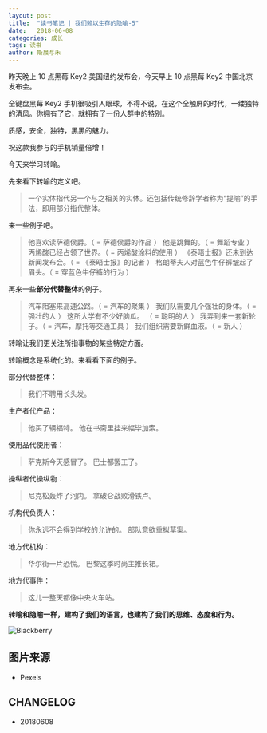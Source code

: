 ```yaml
---
layout: post
title:  "读书笔记 | 我们赖以生存的隐喻-5"
date:   2018-06-08
categories: 成长
tags: 读书
author: 斯晨与禾
---
```


昨天晚上 10 点黑莓 Key2 美国纽约发布会，今天早上 10 点黑莓 Key2 中国北京发布会。

全键盘黑莓 Key2 手机很吸引人眼球，不得不说，在这个全触屏的时代，一缕独特的清风。你拥有了它，就拥有了一份人群中的特别。

质感，安全，独特，黑黑的魅力。

祝这款我参与的手机销量倍增！

今天来学习转喻。

先来看下转喻的定义吧。

> 一个实体指代另一个与之相关的实体。还包括传统修辞学者称为“提喻”的手法，即用部分指代整体。

来一些例子吧。

> 他喜欢读萨德侯爵。（ = 萨德侯爵的作品 ） 
  他是跳舞的。（ = 舞蹈专业 ） 
  丙烯酸已经占领了世界。（ = 丙烯酸涂料的使用 ） 
  《泰晤士报》还未到达新闻发布会。（ = 《泰晤士报》的记者 ） 
  格朗蒂夫人对蓝色牛仔裤皱起了眉头。（ = 穿蓝色牛仔裤的行为 ）

再来一些**部分代替整体**的例子。

> 汽车阻塞来高速公路。（ = 汽车的聚集 ） 
我们队需要几个强壮的身体。（ = 强壮的人 ） 
这所大学有不少好脑瓜。 （ = 聪明的人 ） 
我弄到来一套新轮子。（ = 汽车，摩托等交通工具 ） 
我们组织需要新鲜血液。（ = 新人 ）

转喻让我们更关注所指事物的某些特定方面。

转喻概念是系统化的。来看看下面的例子。

部分代替整体：

> 我们不聘用长头发。

生产者代产品：

> 他买了辆福特。 
他在书斋里挂来幅毕加索。

使用品代使用者：

> 萨克斯今天感冒了。 
 巴士都罢工了。

操纵者代操纵物：

> 尼克松轰炸了河内。 
拿破仑战败滑铁卢。

机构代负责人：

> 你永远不会得到学校的允许的。
部队意欲重拟草案。

地方代机构：

> 华尔街一片恐慌。 
巴黎这季时尚主推长裙。

地方代事件：

> 这儿一整天都像中央火车站。

**转喻和隐喻一样，建构了我们的语言，也建构了我们的思维、态度和行为。**


![Blackberry](https://images.pexels.com/photos/208526/pexels-photo-208526.jpeg?cs=srgb&dl=berries-blackberries-delicious-208526.jpg&fm=jpg)











## 图片来源

- Pexels


## CHANGELOG

- 20180608
